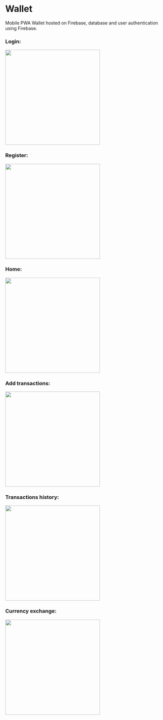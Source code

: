 # Wallet

Mobile PWA Wallet hosted on Firebase, database and user authentication using Firebase.

<h3>Login:</h3>
<img src="login.png" width=300px>

<h3>Register:</h3>
<img src="register.png" width=300px>

<h3>Home:</h3>
<img src="home.png" width=300px>

<h3>Add transactions:</h3>
<img src="add.png" width=300px>

<h3>Transactions history:</h3>
<img src="history.png" width=300px>

<h3>Currency exchange:</h3>
<img src="change.png" width=300px>
